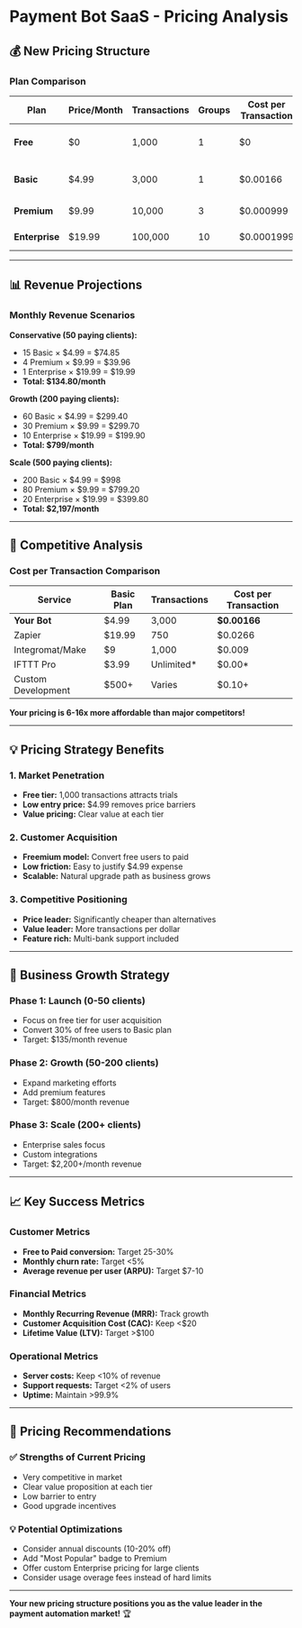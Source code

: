 # Payment Bot SaaS - Pricing Analysis

## 💰 **New Pricing Structure**

### **Plan Comparison**

| Plan | Price/Month | Transactions | Groups | Cost per Transaction | Target Customer |
|------|-------------|--------------|--------|---------------------|-----------------|
| **Free** | $0 | 1,000 | 1 | $0 | Trial users, small businesses |
| **Basic** | $4.99 | 3,000 | 1 | $0.00166 | Small businesses, freelancers |
| **Premium** | $9.99 | 10,000 | 3 | $0.000999 | Growing businesses |
| **Enterprise** | $19.99 | 100,000 | 10 | $0.0001999 | Large businesses |

---

## 📊 **Revenue Projections**

### **Monthly Revenue Scenarios**

**Conservative (50 paying clients):**
- 15 Basic × $4.99 = $74.85
- 4 Premium × $9.99 = $39.96  
- 1 Enterprise × $19.99 = $19.99
- **Total: $134.80/month**

**Growth (200 paying clients):**
- 60 Basic × $4.99 = $299.40
- 30 Premium × $9.99 = $299.70
- 10 Enterprise × $19.99 = $199.90
- **Total: $799/month**

**Scale (500 paying clients):**
- 200 Basic × $4.99 = $998
- 80 Premium × $9.99 = $799.20
- 20 Enterprise × $19.99 = $399.80
- **Total: $2,197/month**

---

## 🎯 **Competitive Analysis**

### **Cost per Transaction Comparison**

| Service | Basic Plan | Transactions | Cost per Transaction |
|---------|------------|--------------|---------------------|
| **Your Bot** | $4.99 | 3,000 | **$0.00166** |
| Zapier | $19.99 | 750 | $0.0266 |
| Integromat/Make | $9 | 1,000 | $0.009 |
| IFTTT Pro | $3.99 | Unlimited* | $0.00* |
| Custom Development | $500+ | Varies | $0.10+ |

**Your pricing is 6-16x more affordable than major competitors!**

---

## 💡 **Pricing Strategy Benefits**

### **1. Market Penetration**
- **Free tier:** 1,000 transactions attracts trials
- **Low entry price:** $4.99 removes price barriers
- **Value pricing:** Clear value at each tier

### **2. Customer Acquisition**
- **Freemium model:** Convert free users to paid
- **Low friction:** Easy to justify $4.99 expense
- **Scalable:** Natural upgrade path as business grows

### **3. Competitive Positioning**
- **Price leader:** Significantly cheaper than alternatives
- **Value leader:** More transactions per dollar
- **Feature rich:** Multi-bank support included

---

## 🚀 **Business Growth Strategy**

### **Phase 1: Launch (0-50 clients)**
- Focus on free tier for user acquisition
- Convert 30% of free users to Basic plan
- Target: $135/month revenue

### **Phase 2: Growth (50-200 clients)**
- Expand marketing efforts
- Add premium features
- Target: $800/month revenue

### **Phase 3: Scale (200+ clients)**
- Enterprise sales focus
- Custom integrations
- Target: $2,200+/month revenue

---

## 📈 **Key Success Metrics**

### **Customer Metrics**
- **Free to Paid conversion:** Target 25-30%
- **Monthly churn rate:** Target <5%
- **Average revenue per user (ARPU):** Target $7-10

### **Financial Metrics**
- **Monthly Recurring Revenue (MRR):** Track growth
- **Customer Acquisition Cost (CAC):** Keep <$20
- **Lifetime Value (LTV):** Target >$100

### **Operational Metrics**
- **Server costs:** Keep <10% of revenue
- **Support requests:** Target <2% of users
- **Uptime:** Maintain >99.9%

---

## 🎯 **Pricing Recommendations**

### **✅ Strengths of Current Pricing**
- Very competitive in market
- Clear value proposition at each tier
- Low barrier to entry
- Good upgrade incentives

### **💡 Potential Optimizations**
- Consider annual discounts (10-20% off)
- Add "Most Popular" badge to Premium
- Offer custom Enterprise pricing for large clients
- Consider usage overage fees instead of hard limits

---

**Your new pricing structure positions you as the value leader in the payment automation market!** 🏆